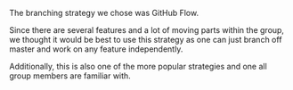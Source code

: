The branching strategy we chose was GitHub Flow. 

Since there are several features and a lot of moving parts within the group, we thought it would be best to use this strategy as one can just branch off master and work on any feature independently.

Additionally, this is also one of the more popular strategies and one all group members are familiar with.